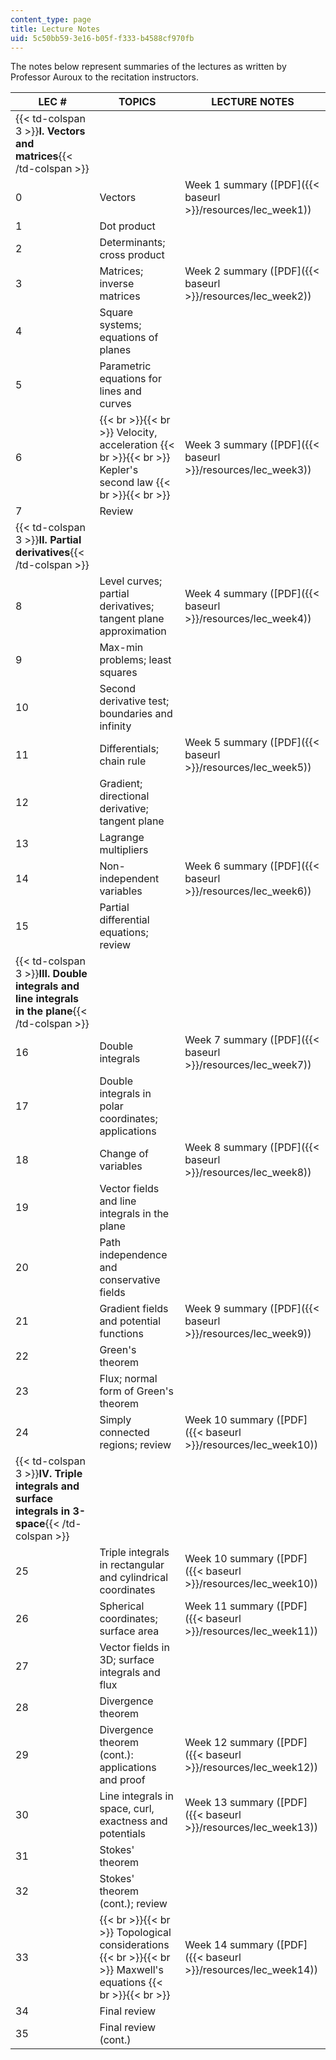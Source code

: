 ```yaml
---
content_type: page
title: Lecture Notes
uid: 5c50bb59-3e16-b05f-f333-b4588cf970fb
---
```


The notes below represent summaries of the lectures as written by Professor Auroux to the recitation instructors.

| LEC # | TOPICS | LECTURE NOTES |
| --- | --- | --- |
| {{< td-colspan 3 >}}**I. Vectors and matrices**{{< /td-colspan >}} |||
| 0 | Vectors | Week 1 summary ([PDF]({{< baseurl >}}/resources/lec_week1)) |
| 1 | Dot product |
| 2 | Determinants; cross product |
| 3 | Matrices; inverse matrices | Week 2 summary ([PDF]({{< baseurl >}}/resources/lec_week2)) |
| 4 | Square systems; equations of planes |
| 5 | Parametric equations for lines and curves |
| 6 |  {{< br >}}{{< br >}} Velocity, acceleration {{< br >}}{{< br >}} Kepler's second law {{< br >}}{{< br >}}  | Week 3 summary ([PDF]({{< baseurl >}}/resources/lec_week3)) |
| 7 | Review |
| {{< td-colspan 3 >}}**II. Partial derivatives**{{< /td-colspan >}} |||
| 8 | Level curves; partial derivatives; tangent plane approximation | Week 4 summary ([PDF]({{< baseurl >}}/resources/lec_week4)) |
| 9 | Max-min problems; least squares |
| 10 | Second derivative test; boundaries and infinity |
| 11 | Differentials; chain rule | Week 5 summary ([PDF]({{< baseurl >}}/resources/lec_week5)) |
| 12 | Gradient; directional derivative; tangent plane |
| 13 | Lagrange multipliers |
| 14 | Non-independent variables | Week 6 summary ([PDF]({{< baseurl >}}/resources/lec_week6)) |
| 15 | Partial differential equations; review |
| {{< td-colspan 3 >}}**III. Double integrals and line integrals in the plane**{{< /td-colspan >}} |||
| 16 | Double integrals | Week 7 summary ([PDF]({{< baseurl >}}/resources/lec_week7)) |
| 17 | Double integrals in polar coordinates; applications |
| 18 | Change of variables | Week 8 summary ([PDF]({{< baseurl >}}/resources/lec_week8)) |
| 19 | Vector fields and line integrals in the plane |
| 20 | Path independence and conservative fields |
| 21 | Gradient fields and potential functions | Week 9 summary ([PDF]({{< baseurl >}}/resources/lec_week9)) |
| 22 | Green's theorem |
| 23 | Flux; normal form of Green's theorem |
| 24 | Simply connected regions; review | Week 10 summary ([PDF]({{< baseurl >}}/resources/lec_week10)) |
| {{< td-colspan 3 >}}**IV. Triple integrals and surface integrals in 3-space**{{< /td-colspan >}} |||
| 25 | Triple integrals in rectangular and cylindrical coordinates | Week 10 summary ([PDF]({{< baseurl >}}/resources/lec_week10)) |
| 26 | Spherical coordinates; surface area | Week 11 summary ([PDF]({{< baseurl >}}/resources/lec_week11)) |
| 27 | Vector fields in 3D; surface integrals and flux |
| 28 | Divergence theorem |
| 29 | Divergence theorem (cont.): applications and proof | Week 12 summary ([PDF]({{< baseurl >}}/resources/lec_week12)) |
| 30 | Line integrals in space, curl, exactness and potentials | Week 13 summary ([PDF]({{< baseurl >}}/resources/lec_week13)) |
| 31 | Stokes' theorem |
| 32 | Stokes' theorem (cont.); review |
| 33 |  {{< br >}}{{< br >}} Topological considerations {{< br >}}{{< br >}} Maxwell's equations {{< br >}}{{< br >}}  | Week 14 summary ([PDF]({{< baseurl >}}/resources/lec_week14)) |
| 34 | Final review |
| 35 | Final review (cont.)